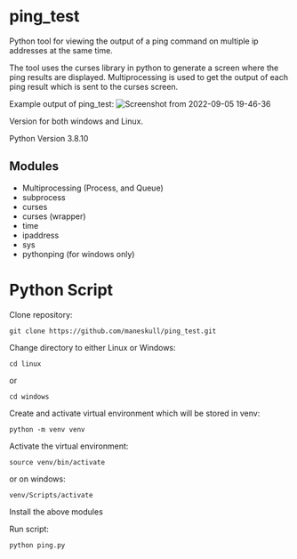 # ping_test

Python tool for viewing the output of a ping command on multiple ip addresses at the same time.

The tool uses the curses library in python to generate a screen where the ping results are displayed. Multiprocessing is used to get the output of each ping result which is sent to the curses screen.

Example output of ping_test:
![Screenshot from 2022-09-05 19-46-36](https://user-images.githubusercontent.com/101291172/188507322-0cb28f2f-6c22-42da-9a34-d305c4ecdf3d.png)


Version for both windows and Linux.

Python Version 3.8.10

## Modules
- Multiprocessing (Process, and Queue)
- subprocess
- curses
- curses (wrapper)
- time
- ipaddress
- sys
- pythonping (for windows only)

# Python Script

Clone repository:

  `git clone https://github.com/maneskull/ping_test.git`
  
Change directory to either Linux or Windows:

  `cd linux`

or

  `cd windows`
  
Create and activate virtual environment which will be stored in venv:

`python -m venv venv`

Activate the virtual environment:

`source venv/bin/activate`
  
or on windows:

`venv/Scripts/activate`
   
Install the above modules

Run script:

`python ping.py`
